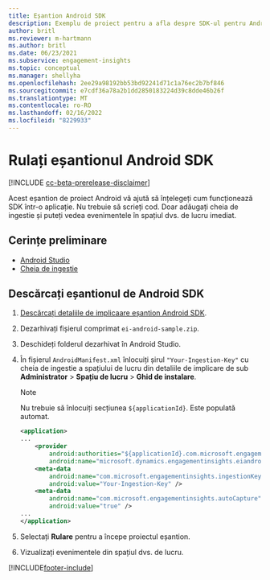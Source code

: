 ```yaml
---
title: Eșantion Android SDK
description: Exemplu de proiect pentru a afla despre SDK-ul pentru Android
author: britl
ms.reviewer: m-hartmann
ms.author: britl
ms.date: 06/23/2021
ms.subservice: engagement-insights
ms.topic: conceptual
ms.manager: shellyha
ms.openlocfilehash: 2ee29a98192bb53bd92241d71c1a76ec2b7bf846
ms.sourcegitcommit: e7cdf36a78a2b1dd2850183224d39c8dde46b26f
ms.translationtype: MT
ms.contentlocale: ro-RO
ms.lasthandoff: 02/16/2022
ms.locfileid: "8229933"
---
```

# <a name="run-the-android-sdk-sample"></a>Rulați eșantionul Android SDK

[!INCLUDE [cc-beta-prerelease-disclaimer](includes/cc-beta-prerelease-disclaimer.md)]

Acest eșantion de proiect Android vă ajută să înțelegeți cum funcționează SDK într-o aplicație. Nu trebuie să scrieți cod. Doar adăugați cheia de ingestie și puteți vedea evenimentele în spațiul dvs. de lucru imediat.

## <a name="prerequisites"></a>Cerințe preliminare

- [Android Studio](https://developer.android.com/studio)
- [Cheia de ingestie](get-started-android.md)

## <a name="download-the-android-sdk-sample"></a>Descărcați eșantionul de Android SDK

1. [Descărcați detaliile de implicaare eșantion Android SDK](https://download.pi.dynamics.com/sdk/EI-SDKs/ei-android-sample.zip).
1. Dezarhivați fișierul comprimat `ei-android-sample.zip`.
1. Deschideți folderul dezarhivat în Android Studio.
1. În fișierul `AndroidManifest.xml` înlocuiți șirul `"Your-Ingestion-Key"` cu cheia de ingestie a spațiului de lucru din detaliile de implicare de sub **Administrator** > **Spațiu de lucru** > **Ghid de instalare**. 

   > [!NOTE]
   > Nu trebuie să înlocuiți secțiunea `${applicationId}`. Este populată automat.

   ```xml
   <application>
   ...
       <provider
           android:authorities="${applicationId}.com.microsoft.engagementinsights.eiandroidsdk.AnalyticsContentProvider"
           android:name="microsoft.dynamics.engagementinsights.eiandroidsdk.AnalyticsContentProvider" />
       <meta-data
           android:name="com.microsoft.engagementinsights.ingestionKey"
           android:value="Your-Ingestion-Key" />
       <meta-data
           android:name="com.microsoft.engagementinsights.autoCapture"
           android:value="true" />
   ...
   </application>
   ```

1. Selectați **Rulare** pentru a începe proiectul eșantion.
1. Vizualizați evenimentele din spațiul dvs. de lucru.


[!INCLUDE[footer-include](../includes/footer-banner.md)]
